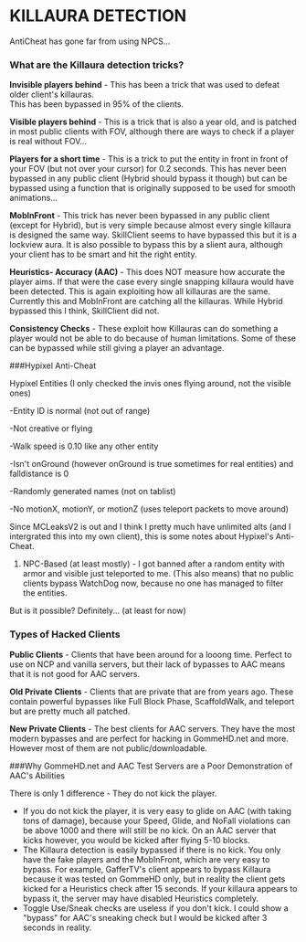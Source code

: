 # KILLAURA DETECTION
AntiCheat has gone far from using NPCS...

### What are the Killaura detection tricks?
**Invisible players behind** - This has been a trick that was used to defeat older client's killauras.  
This has been bypassed in 95% of the clients.

**Visible players behind** - This is a trick that is also a year old, and is patched in most public clients with FOV,
although there are ways to check if a player is real without FOV...

**Players for a short time** - This is a trick to put the entity in front in front of your FOV (but not over your
cursor) for 0.2 seconds. This has never been bypassed in any public client (Hybrid should bypass it though)
but can be bypassed using a function that is originally supposed to be used for smooth animations...

**MobInFront** - This trick has never been bypassed in any public client (except for Hybrid), but is very simple 
because almost every single killaura is designed the same way. SkillClient seems to have bypassed this but
it is a lockview aura. It is also possible to bypass this by a slient aura, although your client has to be smart
and hit the right entity.

**Heuristics- Accuracy (AAC)** - This does NOT measure how accurate the player aims. If that were the case every 
single snapping killaura would have been detected. This is again exploiting how all killauras are the same.
Currently this and MobInFront are catching all the killauras. While Hybrid bypassed this I think, SkillClient
did not.

**Consistency Checks** - These exploit how Killauras can do something a player would not be able to do 
because of human limitations. Some of these can be bypassed while still giving a player an advantage.

###Hypixel Anti-Cheat

Hypixel Entities (I only checked the invis ones flying around, not the visible ones)

-Entity ID is normal (not out of range)

-Not creative or flying

-Walk speed is 0.10 like any other entity

-Isn't onGround (however onGround is true sometimes for real entities) and falldistance is 0

-Randomly generated names (not on tablist)

-No motionX, motionY, or motionZ (uses teleport packets to move around)

Since MCLeaksV2 is out and I think I pretty much have unlimited alts (and I intergrated this into my own client),
this is some notes about Hypixel's Anti-Cheat.

1. NPC-Based (at least mostly) - I got banned after a random entity with armor and visible just teleported to me. (This also
means) that no public clients bypass WatchDog now, because no one has managed to filter the entities. 

But is it possible? Definitely... (at least for now)

### Types of Hacked Clients
**Public Clients** - Clients that have been around for a looong time. Perfect to use on NCP and vanilla servers,
but their lack of bypasses to AAC means that it is not good for AAC servers.

**Old Private Clients** - Clients that are private that are from years ago. These contain powerful bypasses
like Full Block Phase, ScaffoldWalk, and teleport but are pretty much all patched.

**New Private Clients** - The best clients for AAC servers. They have the most modern bypasses and are perfect
for hacking in GommeHD.net and more. However most of them are not public/downloadable.

###Why GommeHD.net and AAC Test Servers are a Poor Demonstration of AAC's Abilities

There is only 1 difference - They do not kick the player.

- If you do not kick the player, it is very easy to glide on AAC (with taking tons of damage), because your Speed, Glide, and NoFall violations can be above 1000 and there will still be no kick. On an AAC server that kicks however, you would be kicked after flying 5-10 blocks.
- The Killaura detection is easily bypassed if there is no kick. You only have the fake players and the MobInFront, which are very easy to bypass. For example, GafferTV's client appears to bypass Killaura because it was tested on GommeHD only, but in reality the client gets kicked for a Heuristics check after 15 seconds. If your killaura appears to bypass it, the server may have disabled Heuristics completely.
- Toggle Use/Sneak checks are useless if you don't kick. I could show a "bypass" for AAC's sneaking check but I would be kicked after 3 seconds in reality.
